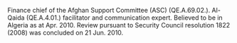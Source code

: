  Finance chief of the Afghan Support Committee (ASC) (QE.A.69.02.). Al-Qaida
(QE.A.4.01.) facilitator and communication expert. Believed to be in Algeria as
at Apr. 2010. Review pursuant to Security Council resolution 1822 (2008) was 
concluded on 21 Jun. 2010. 
